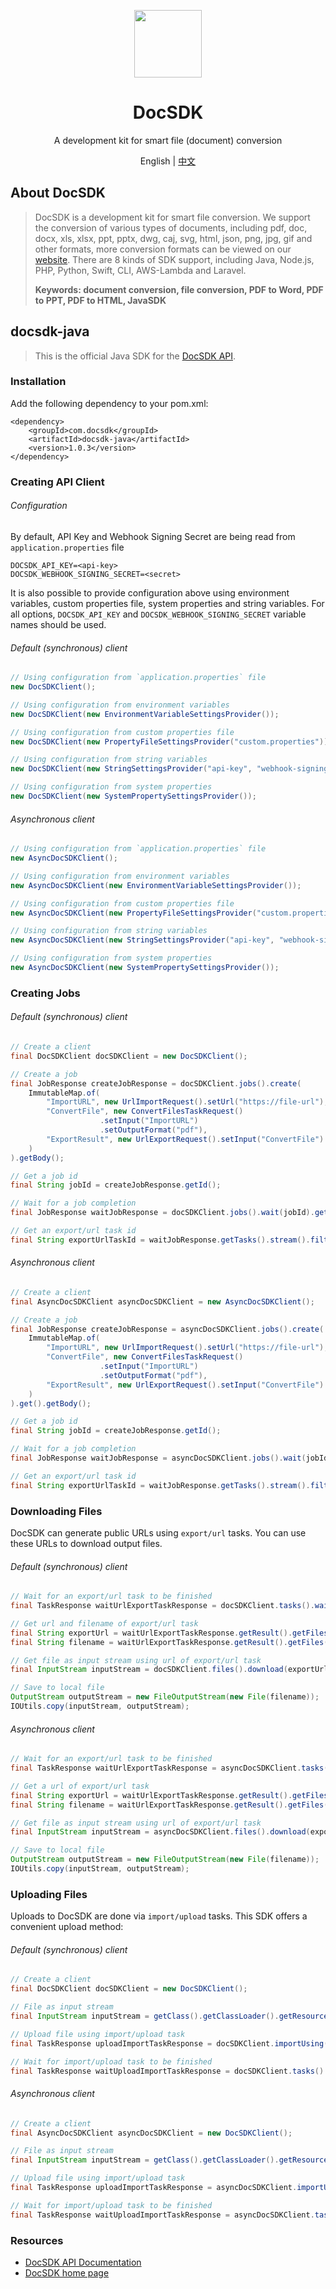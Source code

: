<p align="center">
  <img width="108px" src="https://yuntu-images.oss-cn-hangzhou.aliyuncs.com/xlogo.jpg" />
</p>

<h1 align="center">DocSDK</h1>
<p align="center">A development kit for smart file (document) conversion</p>
<p align="center">English | <a href="doc/README-zh-CN.md">中文</a></p>

## About DocSDK
> DocSDK is a development kit for smart file conversion. We support the conversion of various types of documents, including pdf, doc, docx, xls, xlsx, ppt, pptx, dwg, caj, svg, html, json, png, jpg, gif and other formats, more conversion formats can be viewed on our [website](https://www.docsdk.com/). There are 8 kinds of SDK support, including Java, Node.js, PHP, Python, Swift, CLI, AWS-Lambda and Laravel.
> 
> **Keywords: document conversion, file conversion, PDF to Word, PDF to PPT, PDF to HTML, JavaSDK**

## docsdk-java

> This is the official Java SDK for the [DocSDK API](https://www.docsdk.com/docAPI#sdk).

### Installation
Add the following dependency to your pom.xml:
```
<dependency>
    <groupId>com.docsdk</groupId>
    <artifactId>docsdk-java</artifactId>
    <version>1.0.3</version>
</dependency>
```

### Creating API Client

###### Configuration
By default, API Key and Webhook Signing Secret are being read from `application.properties` file
```properties
DOCSDK_API_KEY=<api-key>
DOCSDK_WEBHOOK_SIGNING_SECRET=<secret>
```
It is also possible to provide configuration above using environment variables, custom properties file, system properties and string variables.
For all options, `DOCSDK_API_KEY` and `DOCSDK_WEBHOOK_SIGNING_SECRET` variable names should be used.

###### Default (synchronous) client
```java
// Using configuration from `application.properties` file
new DocSDKClient();

// Using configuration from environment variables
new DocSDKClient(new EnvironmentVariableSettingsProvider());

// Using configuration from custom properties file
new DocSDKClient(new PropertyFileSettingsProvider("custom.properties"));

// Using configuration from string variables
new DocSDKClient(new StringSettingsProvider("api-key", "webhook-signing-secret", false));

// Using configuration from system properties
new DocSDKClient(new SystemPropertySettingsProvider()); 
```

###### Asynchronous client
```java
// Using configuration from `application.properties` file
new AsyncDocSDKClient();

// Using configuration from environment variables
new AsyncDocSDKClient(new EnvironmentVariableSettingsProvider());

// Using configuration from custom properties file
new AsyncDocSDKClient(new PropertyFileSettingsProvider("custom.properties"));

// Using configuration from string variables
new AsyncDocSDKClient(new StringSettingsProvider("api-key", "webhook-signing-secret", false));

// Using configuration from system properties
new AsyncDocSDKClient(new SystemPropertySettingsProvider());
```

### Creating Jobs

###### Default (synchronous) client
```java
// Create a client
final DocSDKClient docSDKClient = new DocSDKClient();

// Create a job
final JobResponse createJobResponse = docSDKClient.jobs().create(
    ImmutableMap.of(
        "ImportURL", new UrlImportRequest().setUrl("https://file-url"),
        "ConvertFile", new ConvertFilesTaskRequest()
                    .setInput("ImportURL")
                    .setOutputFormat("pdf"),
        "ExportResult", new UrlExportRequest().setInput("ConvertFile")
    )
).getBody();

// Get a job id
final String jobId = createJobResponse.getId();

// Wait for a job completion
final JobResponse waitJobResponse = docSDKClient.jobs().wait(jobId).getBody();

// Get an export/url task id
final String exportUrlTaskId = waitJobResponse.getTasks().stream().filter(taskResponse -> taskResponse.getName().equals("ExportResult")).findFirst().get().getId();
```

###### Asynchronous client
```java
// Create a client
final AsyncDocSDKClient asyncDocSDKClient = new AsyncDocSDKClient();

// Create a job
final JobResponse createJobResponse = asyncDocSDKClient.jobs().create(
    ImmutableMap.of(
        "ImportURL", new UrlImportRequest().setUrl("https://file-url"),
        "ConvertFile", new ConvertFilesTaskRequest()
                    .setInput("ImportURL")
                    .setOutputFormat("pdf"),
        "ExportResult", new UrlExportRequest().setInput("ConvertFile")
    )
).get().getBody();

// Get a job id
final String jobId = createJobResponse.getId();

// Wait for a job completion
final JobResponse waitJobResponse = asyncDocSDKClient.jobs().wait(jobId).get().getBody();

// Get an export/url task id
final String exportUrlTaskId = waitJobResponse.getTasks().stream().filter(taskResponse -> taskResponse.getName().equals("ExportResult")).findFirst().get().getId();
```

### Downloading Files
DocSDK can generate public URLs using `export/url` tasks. You can use these URLs to download output files.

###### Default (synchronous) client
```java
// Wait for an export/url task to be finished
final TaskResponse waitUrlExportTaskResponse = docSDKClient.tasks().wait(exportUrlTaskId).getBody();

// Get url and filename of export/url task
final String exportUrl = waitUrlExportTaskResponse.getResult().getFiles().get(0).get("url");
final String filename = waitUrlExportTaskResponse.getResult().getFiles().get(0).get("filename");

// Get file as input stream using url of export/url task
final InputStream inputStream = docSDKClient.files().download(exportUrl).getBody();

// Save to local file
OutputStream outputStream = new FileOutputStream(new File(filename));
IOUtils.copy(inputStream, outputStream);
```

###### Asynchronous client
```java
// Wait for an export/url task to be finished
final TaskResponse waitUrlExportTaskResponse = asyncDocSDKClient.tasks().wait(exportUrlTaskId).get().getBody();

// Get a url of export/url task
final String exportUrl = waitUrlExportTaskResponse.getResult().getFiles().get(0).get("url");
final String filename = waitUrlExportTaskResponse.getResult().getFiles().get(0).get("filename");

// Get file as input stream using url of export/url task
final InputStream inputStream = asyncDocSDKClient.files().download(exportUrl).get().getBody();

// Save to local file
OutputStream outputStream = new FileOutputStream(new File(filename));
IOUtils.copy(inputStream, outputStream);
```

### Uploading Files
Uploads to DocSDK are done via `import/upload` tasks.
This SDK offers a convenient upload method:

###### Default (synchronous) client
```java
// Create a client
final DocSDKClient docSDKClient = new DocSDKClient();

// File as input stream
final InputStream inputStream = getClass().getClassLoader().getResourceAsStream("file.jpg");

// Upload file using import/upload task
final TaskResponse uploadImportTaskResponse = docSDKClient.importUsing().upload(new UploadImportRequest(), inputStream).getBody();

// Wait for import/upload task to be finished
final TaskResponse waitUploadImportTaskResponse = docSDKClient.tasks().wait(uploadImportTaskResponse.getId()).getBody();
```

###### Asynchronous client
```java
// Create a client
final AsyncDocSDKClient asyncDocSDKClient = new DocSDKClient();

// File as input stream
final InputStream inputStream = getClass().getClassLoader().getResourceAsStream("file.jpg");

// Upload file using import/upload task
final TaskResponse uploadImportTaskResponse = asyncDocSDKClient.importUsing().upload(new UploadImportRequest(), inputStream).get().getBody();

// Wait for import/upload task to be finished
final TaskResponse waitUploadImportTaskResponse = asyncDocSDKClient.tasks().wait(uploadImportTaskResponse.getId()).get().getBody();
```

### Resources
* [DocSDK API Documentation](https://www.docsdk.com/docAPI)
* [DocSDK home page](https://www.docsdk.com/)
